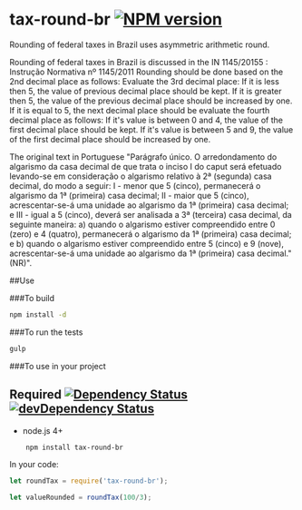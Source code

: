 # tax-round-br [![NPM version][npm-image]][npm-url]
Rounding of federal taxes in Brazil uses asymmetric arithmetic round.

Rounding of federal taxes in Brazil is discussed in the IN 1145/20155 : Instrução Normativa nº 1145/2011
Rounding should be done based on the 2nd decimal place as follows:
Evaluate the 3rd decimal place:
If it is less then 5, the value of previous decimal place should be kept.
If it is greater then 5, the value of the previous decimal place should be increased by one.
If it is equal to 5, the next decimal place should be evaluate the fourth decimal place as follows:
If it's value is between 0 and 4, the value of the first decimal place should be kept.
If it's value is between 5 and 9, the value of the first decimal place should be increased by one.

The original text in Portuguese
"Parágrafo único. O arredondamento do algarismo da casa decimal de que trata o inciso I do caput será efetuado levando-se em consideração o algarismo relativo à 2ª (segunda) casa decimal, do modo a seguir:
I - menor que 5 (cinco), permanecerá o algarismo da 1ª (primeira) casa decimal;
II - maior que 5 (cinco), acrescentar-se-á uma unidade ao algarismo da 1ª (primeira) casa decimal; e
III - igual a 5 (cinco), deverá ser analisada a 3ª (terceira) casa decimal, da seguinte maneira:
a) quando o algarismo estiver compreendido entre 0 (zero) e 4 (quatro), permanecerá o algarismo da 1ª (primeira) casa decimal; e
b) quando o algarismo estiver compreendido entre 5 (cinco) e 9 (nove), acrescentar-se-á uma unidade ao algarismo da 1ª (primeira) casa decimal." (NR)".

##Use

###To build
```bash
npm install -d
```

###To run the tests
```bash
gulp
```

###To use in your project

## Required [![Dependency Status][david-image]][david-url] [![devDependency Status][david-image-dev]][david-url-dev]

 * node.js 4+
 
```bash
    npm install tax-round-br
```

In your code:

```javascript
let roundTax = require('tax-round-br');

let valueRounded = roundTax(100/3);

```


[npm-url]: https://npmjs.org/package/tax-round-br
[npm-image]: http://img.shields.io/npm/v/tax-round-br.svg

[david-url]: https://david-dm.org/suiteplus/tax-round-br
[david-image]: https://david-dm.org/suiteplus/tax-round-br.svg

[david-url-dev]: https://david-dm.org/evertonamorim/tax-round-br#info=devDependencies
[david-image-dev]: https://david-dm.org/evertonamorim/tax-round-br/dev-status.svg
